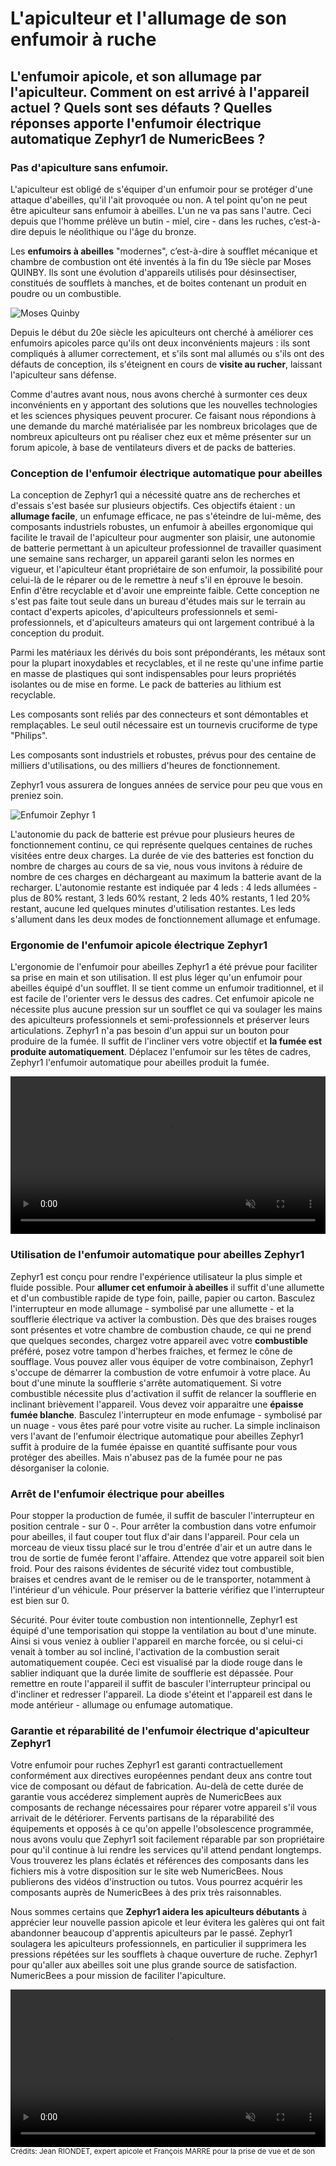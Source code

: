 # L'apiculteur et l'allumage de son enfumoir à ruche

## L'enfumoir apicole, et son allumage par l'apiculteur. Comment on est arrivé à l'appareil actuel ? Quels sont ses défauts ? Quelles réponses apporte l'enfumoir électrique automatique Zephyr1 de NumericBees ?

### Pas d'apiculture sans enfumoir.

L'apiculteur est obligé de s'équiper d'un enfumoir pour se protéger d'une attaque d'abeilles, qu'il l'ait provoquée ou non. A tel point qu'on ne peut être apiculteur sans enfumoir à abeilles. L'un ne va pas sans l'autre. Ceci depuis que l'homme prélève un butin - miel, cire - dans les ruches, c’est-à-dire depuis le néolithique ou l'âge du bronze.
 
Les **enfumoirs à abeilles** "modernes", c’est-à-dire à soufflet mécanique et chambre de combustion ont été inventés à la fin du 19e siècle par Moses QUINBY. Ils sont une évolution d'appareils utilisés pour désinsectiser, constitués de soufflets à manches, et de boites contenant un produit en poudre ou un combustible.

![Moses Quinby](/static/assets/img/moses_quinby.png)

Depuis le début du 20e siècle les apiculteurs ont cherché à améliorer ces enfumoirs apicoles parce qu'ils ont deux inconvénients majeurs : ils sont compliqués à allumer correctement, et s'ils sont mal allumés ou s'ils ont des défauts de conception, ils s'éteignent en cours de **visite au rucher**, laissant l'apiculteur sans défense.

Comme d'autres avant nous, nous avons cherché à surmonter ces deux inconvénients en y apportant des solutions que les nouvelles technologies et les sciences physiques peuvent procurer. Ce faisant nous répondions à une demande du marché matérialisée par les nombreux bricolages que de nombreux apiculteurs ont pu réaliser chez eux et même présenter sur un forum apicole, à base de ventilateurs divers et de packs de batteries.

### Conception de l'enfumoir électrique automatique pour abeilles

La conception de Zephyr1 qui a nécessité quatre ans de recherches et d'essais s'est basée sur plusieurs objectifs. Ces objectifs étaient : un **allumage facile**, un enfumage efficace,  ne pas s'éteindre de lui-même, des composants industriels robustes, un enfumoir à abeilles ergonomique qui facilite le travail de l'apiculteur pour augmenter son plaisir, une autonomie de batterie permettant à un apiculteur professionnel de travailler quasiment une semaine sans recharger, un appareil garanti selon les normes en vigueur, et l'apiculteur étant propriétaire de son enfumoir, la possibilité pour celui-là de le réparer ou de le remettre à neuf s'il en éprouve le besoin. Enfin d'être recyclable et d'avoir une empreinte faible. Cette conception ne s'est pas faite tout seule dans un bureau d'études mais sur le terrain au contact d'experts apicoles, d'apiculteurs professionnels et semi-professionnels, et d'apiculteurs amateurs qui ont largement contribué à la conception du produit.

Parmi les matériaux les dérivés du bois sont prépondérants, les métaux sont pour la plupart inoxydables et recyclables, et il ne reste qu'une infime partie en masse de plastiques qui sont indispensables pour leurs propriétés isolantes ou de mise en forme. Le pack de batteries au lithium est recyclable.

Les composants sont reliés par des connecteurs et sont démontables et remplaçables. Le seul outil nécessaire est un tournevis cruciforme de type "Philips".

Les composants sont industriels et robustes, prévus pour des centaine de milliers d'utilisations, ou des milliers d'heures de fonctionnement.

Zephyr1 vous assurera de longues années de service pour peu que vous en preniez soin.

![Enfumoir Zephyr 1](/static/assets/img/enfumoir_zephyr1.png)

L'autonomie du pack de batterie est prévue pour plusieurs heures de fonctionnement continu, ce qui représente quelques centaines de ruches visitées entre deux charges. La durée de vie des batteries est fonction du nombre de charges au cours de sa vie, nous vous invitons à réduire de nombre de ces charges en déchargeant au maximum la batterie avant de la recharger. L'autonomie restante est indiquée par 4 leds : 4 leds allumées - plus de 80% restant, 3 leds 60% restant, 2 leds 40% restants, 1 led 20% restant, aucune led quelques minutes d'utilisation restantes. Les leds s'allument dans les deux modes de fonctionnement allumage et enfumage.

### Ergonomie de l'enfumoir apicole électrique Zephyr1

L'ergonomie de l'enfumoir pour abeilles Zephyr1 a été prévue pour faciliter sa prise en main et son utilisation. Il est plus léger qu'un enfumoir pour abeilles équipé d'un soufflet. Il se tient comme un enfumoir traditionnel, et il est facile de l'orienter vers le dessus des cadres. Cet enfumoir apicole ne nécessite plus aucune pression sur un soufflet ce qui va soulager les mains des apiculteurs professionnels et semi-professionnels et préserver leurs articulations. Zephyr1 n'a pas besoin d'un appui sur un bouton pour produire de la fumée. Il suffit de l'incliner vers votre objectif et **la fumée est produite automatiquement**. Déplacez l'enfumoir sur les têtes de cadres, Zephyr1 l'enfumoir automatique pour abeilles produit la fumée.

<video width="100%" muted controls>
  <source src="/static/assets/video/faire-descendre-les-abeilles.mp4" type="video/mp4"/>
  "Votre navigateur ne prend pas en charge la lecture de cette video.
</video>

### Utilisation de l'enfumoir automatique pour abeilles Zephyr1

Zephyr1 est conçu pour rendre l'expérience utilisateur la plus simple et fluide possible. Pour **allumer cet enfumoir à abeilles** il suffit d'une allumette et d'un combustible rapide de type foin, paille, papier ou carton. Basculez l'interrupteur en mode allumage - symbolisé par une allumette - et la soufflerie électrique va activer la combustion. Dès que des braises rouges sont présentes et votre chambre de combustion chaude, ce qui ne prend que quelques secondes, chargez votre appareil avec votre **combustible** préféré, posez votre tampon d'herbes fraiches, et fermez le cône de soufflage. Vous pouvez aller vous équiper de votre combinaison, Zephyr1 s'occupe de démarrer la combustion de votre enfumoir à votre place. Au bout d'une minute la soufflerie s'arrête automatiquement. Si votre combustible nécessite plus d'activation il suffit de relancer la soufflerie en inclinant brièvement l'appareil. Vous devez voir apparaitre une **épaisse fumée blanche**. Basculez l'interrupteur en mode enfumage - symbolisé par un nuage - vous êtes paré pour votre visite au rucher. La simple inclinaison vers l'avant de l'enfumoir électrique automatique pour abeilles Zephyr1 suffit à produire de la fumée épaisse en quantité suffisante pour vous protéger des abeilles. Mais n'abusez pas de la fumée pour ne pas désorganiser la colonie.

### Arrêt de l'enfumoir électrique pour abeilles

Pour stopper la production de fumée, il suffit de basculer l'interrupteur en position centrale - sur 0 -. Pour arrêter la combustion dans votre enfumoir pour abeilles, il faut couper tout flux d'air dans l'appareil. Pour cela un morceau de vieux tissu placé sur le trou d'entrée d'air et un autre dans le trou de sortie de fumée feront l'affaire. Attendez que votre appareil soit bien froid. Pour des raisons évidentes de sécurité videz tout combustible, braises et cendres avant de le remiser ou de le transporter, notamment à l'intérieur d'un véhicule. Pour préserver la batterie vérifiez que l'interrupteur est bien sur 0.

Sécurité. Pour éviter toute combustion non intentionnelle, Zephyr1 est équipé d'une temporisation qui stoppe la ventilation au bout d'une minute. Ainsi si vous veniez à oublier l'appareil en marche forcée, ou si celui-ci  venait à tomber au sol incliné, l'activation de la combustion serait automatiquement coupée. Ceci est visualisé par la diode rouge dans le sablier indiquant que la durée limite de soufflerie est dépassée. Pour remettre en route l'appareil il suffit de basculer l'interrupteur principal ou d'incliner et redresser l'appareil. La diode s'éteint et l'appareil est dans le mode antérieur - allumage ou enfumage automatique.

### Garantie et réparabilité de l'enfumoir électrique d'apiculteur Zephyr1

Votre enfumoir pour ruches Zephyr1 est garanti contractuellement conformément aux directives européennes pendant deux ans contre tout vice de composant ou défaut de fabrication. Au-delà de cette durée de garantie vous accéderez simplement auprès de NumericBees aux composants de rechange nécessaires pour réparer votre appareil s'il vous arrivait de le détériorer. Fervents partisans de la réparabilité des équipements et opposés à ce qu'on appelle l'obsolescence programmée, nous avons voulu que Zephyr1 soit facilement réparable par son propriétaire pour qu'il continue à lui rendre les services qu'il attend pendant longtemps. Vous trouverez les plans éclatés et références des composants dans les fichiers mis à votre disposition sur le site web NumericBees. Nous publierons des vidéos d'instruction ou tutos. Vous pourrez acquérir les composants auprès de NumericBees à des prix très raisonnables.

Nous sommes certains que **Zephyr1 aidera les apiculteurs débutants** à apprécier leur nouvelle passion apicole et leur évitera les galères qui ont fait abandonner beaucoup d'apprentis apiculteurs par le passé. Zephyr1 soulagera les apiculteurs professionnels, en particulier il supprimera les pressions répétées sur les soufflets à chaque ouverture de ruche. Zephyr1 pour qu'aller aux abeilles soit une plus grande source de satisfaction. NumericBees a pour mission de faciliter l'apiculture.

<video width="100%" muted controls>
  <source src="/static/assets/video/zephyr1-combustion.webm" type="video/webm" />
  "Votre navigateur ne prend pas en charge la lecture de cette video.
</video>
<small class="text-muted">Crédits: Jean RIONDET, expert apicole et François MARRE pour la 
prise de vue et de son</small>